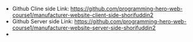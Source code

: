 * Github Cline side Link: https://github.com/programming-hero-web-course1/manufacturer-website-client-side-shorifuddin2
* Github Server side Link: https://github.com/programming-hero-web-course1/manufacturer-website-server-side-shorifuddin2
* 